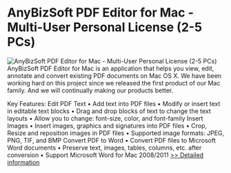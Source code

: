 # AnyBizSoft PDF Editor for Mac - Multi-User Personal License (2-5 PCs)
![AnyBizSoft PDF Editor for Mac - Multi-User Personal License (2-5 PCs)](https://mycommerce.akamaized.net/api/pimages/P300952837/BIG/300952837.PNG)
AnyBizSoft PDF Editor for Mac is an application that helps you view, edit, annotate and convert existing PDF documents on Mac OS X. We have been working hard on this project since we released the first product of our Mac family. And we will continually making our products better.

Key Features:
Edit PDF Text
• Add text into PDF files
• Modify or insert text in editable text blocks
• Drag and drop blocks of text to change the text layouts
• Allow you to change: font-size, color, and font-family
Insert Images
• Insert images, graphics and signatures into PDF files
• Crop, Resize and reposition images in PDF files
• Supported image formats: JPEG, PNG, TIF, and BMP Convert PDF to Word
• Convert PDF files to Microsoft Word documents
• Preserve text, images, tables, columns, etc. after conversion
• Support Microsoft Word for Mac 2008/2011
[>> Detailed information](https://secure.shareit.com/shareit/product.html?productid=300952837&affiliateid=200057808)